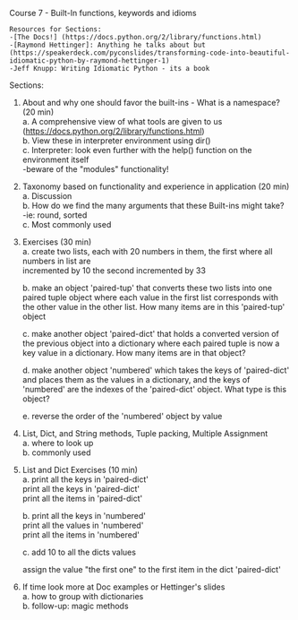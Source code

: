 Course 7 - Built-In functions, keywords and idioms    
    
    Resources for Sections:     
    -[The Docs!] (https://docs.python.org/2/library/functions.html)    
    -[Raymond Hettinger]: Anything he talks about but (https://speakerdeck.com/pyconslides/transforming-code-into-beautiful-idiomatic-python-by-raymond-hettinger-1)    
    -Jeff Knupp: Writing Idiomatic Python - its a book    
    
    
    
Sections:    
    
1. About and why one should favor the built-ins - What is a namespace? (20 min)    
    a. A comprehensive view of what tools are given to us (https://docs.python.org/2/library/functions.html)    
    b. View these in interpreter environment using dir()    
    c. Interpreter: look even further with the help() function on the environment itself    
        -beware of the "modules" functionality!    
    
2. Taxonomy based on functionality and experience in application (20 min)    
    a. Discussion    
    b. How do we find the many arguments that these Built-ins might take?    
        -ie: round, sorted    
    c. Most commonly used    
    
3. Exercises (30 min)    
    a. create two lists, each with 20 numbers in them, the first where all numbers in list are     
    incremented by 10 the second incremented by 33    
    
    b. make an object 'paired-tup' that converts these two lists into one paired tuple object where each value in the first list corresponds with the other value in the other list. How many items are in this 'paired-tup' object    
    
    c. make another object 'paired-dict' that holds a converted version of the previous object into a dictionary where each paired tuple is now a key value in a dictionary. How many items are in that object?    
    
    d. make another object 'numbered' which takes the keys of 'paired-dict' and places them as the values in a dictionary, and the keys of 'numbered' are the indexes of the 'paired-dict' object. What type is this object?     
    
    e. reverse the order of the 'numbered' object by value    
    
4. List, Dict, and String methods, Tuple packing, Multiple Assignment    
    a. where to look up    
    b. commonly used    
    
5. List and Dict Exercises (10 min)    
    a. print all the keys in 'paired-dict'    
       print all the keys in 'paired-dict'    
       print all the items in 'paired-dict'    
    
    b. print all the keys in 'numbered'     
       print all the values in 'numbered'     
       print all the items in 'numbered'    
    
    c. add 10 to all the dicts values    
    
    assign the value "the first one" to the first item in the dict 'paired-dict'    
    
6. If time look more at Doc examples or Hettinger's slides    
    a. how to group with dictionaries    
    b. follow-up: magic methods    
    
    
